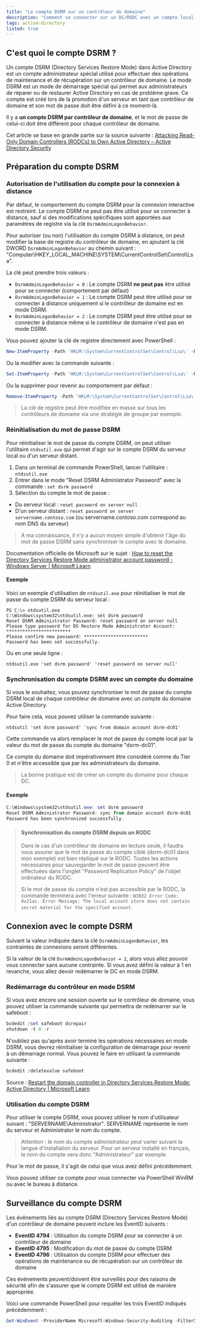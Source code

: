 ```yaml
---
title: "Le compte DSRM sur un contrôleur de domaine"
description: "Comment se connecter sur un DC/RODC avec un compte local ?"
tags: active-directory
listed: true
---
```


## C'est quoi le compte DSRM ?

Un compte DSRM (Directory Services Restore Mode) dans Active Directory est un compte administrateur spécial utilisé pour effectuer des opérations de maintenance et de récupération sur un contrôleur de domaine. Le mode DSRM est un mode de démarrage spécial qui permet aux administrateurs de réparer ou de restaurer Active Directory en cas de problème grave. Ce compte est créé lors de la promotion d'un serveur en tant que contrôleur de domaine et son mot de passe doit être défini à ce moment-là.

Il y a **un compte DSRM par contrôleur de domaine**, et le mot de passe de celui-ci doit être différent pour chaque contrôleur de domaine.

Cet article se base en grande partie sur la source suivante : [Attacking Read-Only Domain Controllers (RODCs) to Own Active Directory – Active Directory Security](https://adsecurity.org/?p=3592)

## Préparation du compte DSRM

### Autorisation de l'utilisation du compte pour la connexion à distance

Par défaut, le comportement du compte DSRM pour la connexion interactive est restreint. Le compte DSRM ne peut pas être utilisé pour se connecter à distance, sauf si des modifications spécifiques sont apportées aux paramètres de registre via la clé `DsrmAdminLogonBehavior`.

Pour autoriser (ou non) l'utilisation du compte DSRM à distance, on peut modifier la base de registre du contrôleur de domaine, en ajoutant la clé DWORD `DsrmAdminLogonBehavior` au chemin suivant : "Computer\HKEY_LOCAL_MACHINE\SYSTEM\CurrentControlSet\Control\Lsa".

La clé peut prendre trois valeurs :

- `DsrmAdminLogonBehavior = 0` : Le compte DSRM **ne peut pas** être utilisé pour se connecter (comportement par défaut)
- `DsrmAdminLogonBehavior = 1` : Le compte DSRM peut être utilisé pour se connecter à distance uniquement si le contrôleur de domaine est en mode DSRM.
- `DsrmAdminLogonBehavior = 2` : Le compte DSRM peut être utilisé pour se connecter à distance même si le contrôleur de domaine n'est pas en mode DSRM.

Vous pouvez ajouter la clé de registre directement avec PowerShell :

```powershell
New-ItemProperty -Path 'HKLM:\System\CurrentControlSet\Control\Lsa\' -Name 'DsrmAdminLogonBehavior' -PropertyType DWORD -Value 1
```

Ou la modifier avec la commande suivante :

```powershell
Set-ItemProperty -Path 'HKLM:\System\CurrentControlSet\Control\Lsa\' -Name 'DsrmAdminLogonBehavior' -Value 1
```

Ou la supprimer pour revenir au comportement par défaut :

```powershell
Remove-ItemProperty -Path 'HKLM:\System\CurrentControlSet\Control\Lsa\' -Name 'DsrmAdminLogonBehavior'
```

> La clé de registre peut être modifiée en masse sur tous les contrôleurs de domaine via une stratégie de groupe par exemple.

### Réinitialisation du mot de passe DSRM

Pour réinitialiser le mot de passe du compte DSRM, on peut utiliser l'utilitaire `ntdsutil.exe` qui permet d'agir sur le compte DSRM du serveur local ou d'un serveur distant.

1. Dans un terminal de commande PowerShell, lancer l'utilitaire : `ntdsutil.exe`
2. Entrer dans le mode "Reset DSRM Administrator Password" avec la commande : `set dsrm password`
3. Sélection du compte  le mot de passe :
  - Du serveur local : `reset password on server null`
  - D'un serveur distant : `reset password on server servername.contoso.com` (ou servername.contoso.com correspond au nom DNS du serveur)

> A ma connaissance, il n'y a aucun moyen simple d'obtenir l'âge du mot de passe DSRM sans synchroniser le compte avec le domaine.

Documentation officielle de Microsoft sur le sujet : [How to reset the Directory Services Restore Mode administrator account password - Windows Server \| Microsoft Learn](https://learn.microsoft.com/en-us/troubleshoot/windows-server/active-directory/reset-directory-services-restore-mode-admin-pwd#reset-the-dsrm-administrator-password)

#### Exemple

Voici un exemple d'utilisation de `ntdsutil.exe` pour réinitialiser le mot de passe du compte DSRM du serveur local :

```plaintext
PS C:\> ntdsutil.exe
C:\Windows\system32\ntdsutil.exe: set dsrm password
Reset DSRM Administrator Password: reset password on server null
Please type password for DS Restore Mode Administrator Account: ************************
Please confirm new password: ************************
Password has been set successfully.
```

Ou en une seule ligne :

```plaintext
ntdsutil.exe 'set dsrm password' 'reset password on server null'
```

### Synchronisation du compte DSRM avec un compte du domaine

Si vous le souhaitez, vous pouvez synchroniser le mot de passe du compte DSRM local de chaque contrôleur de domaine avec un compte du domaine Active Directory.

Pour faire cela, vous pouvez utiliser la commande suivante :

```plaintext
ntdsutil 'set dsrm password' 'sync from domain account dsrm-dc01'
```

Cette commande va alors remplacer le mot de passe du compte local par la valeur du mot de passe du compte du domaine "dsrm-dc01".

Ce compte du domaine doit impérativement être considéré comme du Tier 0 et n'être accessible que par les administrateurs du domaine.

> La bonne pratique est de créer un compte du domaine pour chaque DC.

#### Exemple

```powershell
C:\Windows\system32\ntdsutil.exe: set dsrm password
Reset DSRM Administrator Password: sync from domain account dsrm-dc01
Password has been synchronized successfully.
```

> #### Synchronisation du compte DSRM depuis un RODC
> 
> Dans le cas d'un contrôleur de domaine en lecture seule, il faudra vous assurer que le mot de passe du compte ciblé (dsrm-dc01 dans mon exemple) est bien répliqué sur le RODC. Toutes les actions nécessaires pour sauvegarder le mot de passe peuvent être effectuées dans l'onglet "Password Replication Policy" de l'objet ordinateur du RODC.
> 
> Si le mot de passe du compte n'est pas accessible par le RODC, la commande terminera avec l'erreur suivante : `WIN32 Error Code: 0x21ac. Error Message: The local account store does not contain secret material for the specified account`.

## Connexion avec le compte DSRM

Suivant la valeur indiquée dans la clé `DsrmAdminLogonBehavior`, les contraintes de connexions seront différentes.

Si la valeur de la clé `DsrmAdminLogonBehavior = 2`, alors vous allez pouvoir vous connecter sans aucune contrainte. Si vous avez défini la valeur à 1 en revanche, vous allez devoir redémarrer le DC en mode DSRM.

### Redémarrage du contrôleur en mode DSRM

Si vous avez encore une session ouverte sur le contrôleur de domaine, vous pouvez utiliser la commande suivante qui permettra de redémarrer sur le safeboot :

```powershell
bcdedit /set safeboot dsrepair
shutdown -t 0 -r
```

N'oubliez pas qu'après avoir terminé les opérations nécessaires en mode DSRM, vous devrez réinitialiser la configuration de démarrage pour revenir à un démarrage normal. Vous pouvez le faire en utilisant la commande suivante :

```powershell
bcdedit /deletevalue safeboot
```

Source : [Restart the domain controller in Directory Services Restore Mode: Active Directory \| Microsoft Learn](https://learn.microsoft.com/en-us/previous-versions/windows/it-pro/windows-server-2008-r2-and-2008/cc816897%28v=ws.10%29)

### Utilisation du compte DSRM

Pour utiliser le compte DSRM, vous pouvez utiliser le nom d'utilisateur suivant : "SERVERNAME\Administrator". SERVERNAME représente le nom du serveur et Administrator le nom du compte.

> Attention : le nom du compte administrateur peut varier suivant la langue d'installation du serveur. Pour un serveur installé en français, le nom du compte sera donc "Administrateur" par exemple.

Pour le mot de passe, il s'agit de celui que vous avez défini précédemment.

Vous pouvez utiliser ce compte pour vous connecter via PowerShell WinRM ou avec le bureau à distance.

## Surveillance du compte DSRM

Les événements liés au compte DSRM (Directory Services Restore Mode) d'un contrôleur de domaine peuvent inclure les EventID suivants :

- **EventID 4794** : Utilisation du compte DSRM pour se connecter à un contrôleur de domaine
- **EventID 4795** : Modification du mot de passe du compte DSRM
- **EventID 4796** : Utilisation du compte DSRM pour effectuer des opérations de maintenance ou de récupération sur un contrôleur de domaine

Ces événements peuvent/doivent être surveillés pour des raisons de sécurité afin de s'assurer que le compte DSRM est utilisé de manière appropriée.

Voici une commande PowerShell pour requêter les trois EventID indiqués précédemment :

```powershell
Get-WinEvent -ProviderName Microsoft-Windows-Security-Auditing -FilterXPath 'Event[System[(EventID=4794) or (EventID=4795) or (EventID=4796)]]'
```
